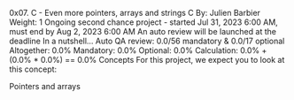 0x07. C - Even more pointers, arrays and strings
C
 By: Julien Barbier
 Weight: 1
 Ongoing second chance project - started Jul 31, 2023 6:00 AM, must end by Aug 2, 2023 6:00 AM
 An auto review will be launched at the deadline
In a nutshell…
Auto QA review: 0.0/56 mandatory & 0.0/17 optional
Altogether:  0.0%
Mandatory: 0.0%
Optional: 0.0%
Calculation:  0.0% + (0.0% * 0.0%)  == 0.0%
Concepts
For this project, we expect you to look at this concept:

Pointers and arrays

